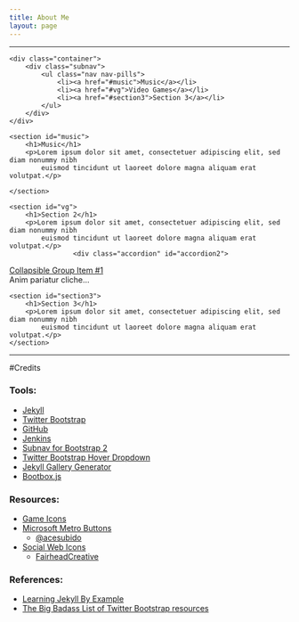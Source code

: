 ```yaml
---
title: About Me
layout: page
---
```

----
<body data-spy="scroll" data-target=".subnav" data-offset="100">

    <div class="container">
        <div class="subnav">
            <ul class="nav nav-pills">
                <li><a href="#music">Music</a></li>
                <li><a href="#vg">Video Games</a></li>
                <li><a href="#section3">Section 3</a></li>
            </ul>
        </div>
    </div>

    <section id="music">
        <h1>Music</h1>
        <p>Lorem ipsum dolor sit amet, consectetuer adipiscing elit, sed diam nonummy nibh
            euismod tincidunt ut laoreet dolore magna aliquam erat volutpat.</p>

    </section>

    <section id="vg">
        <h1>Section 2</h1>
        <p>Lorem ipsum dolor sit amet, consectetuer adipiscing elit, sed diam nonummy nibh
            euismod tincidunt ut laoreet dolore magna aliquam erat volutpat.</p>
                    <div class="accordion" id="accordion2">
  <div class="accordion-group">
    <div class="accordion-heading">
      <a class="accordion-toggle" data-toggle="collapse" data-parent="#accordion2" href="#collapseOne">
        Collapsible Group Item #1
      </a>
    </div>
    <div id="collapseOne" class="accordion-body collapse in">
      <div class="accordion-inner">
        Anim pariatur cliche...
      </div>
    </div>
  </div>
  </div>
    </section>

    <section id="section3">
        <h1>Section 3</h1>
        <p>Lorem ipsum dolor sit amet, consectetuer adipiscing elit, sed diam nonummy nibh
            euismod tincidunt ut laoreet dolore magna aliquam erat volutpat.</p>
    </section>

</body>

----

#Credits

### Tools:

- [Jekyll](https://github.com/mojombo/jekyll)
- [Twitter Bootstrap](http://twitter.github.com/bootstrap/)
- [GitHub](https://github.com/)
- [Jenkins](http://jenkins-ci.org/)
- [Subnav for Bootstrap 2](https://gist.github.com/thomaspark/4394162)
- [Twitter Bootstrap Hover Dropdown](https://github.com/CWSpear/twitter-bootstrap-hover-dropdown)
- [Jekyll Gallery Generator](https://github.com/ggarron/jekyll-gallery-generator)
- [Bootbox.js](http://bootboxjs.com/)

### Resources:

- [Game Icons](http://game-icons.net/)
- [Microsoft Metro Buttons](http://ace-subido.github.com/css3-microsoft-metro-buttons/index.html)
  - [@acesubido](https://twitter.com/acesubido)
- [Social Web Icons](http://www.zurb.com/playground/social-webicons)
  - [FairheadCreative](http://fairheadcreative.com)

### References:

- [Learning Jekyll By Example](http://www.andrewmunsell.com/tutorials/jekyll-by-example/)
- [The Big Badass List of Twitter Bootstrap resources](http://bootstraphero.com/the-big-badass-list-of-twitter-bootstrap-resources)